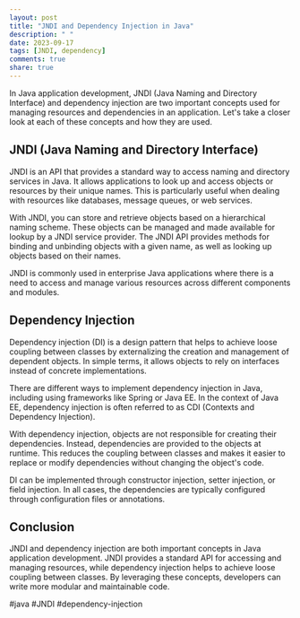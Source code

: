 ```yaml
---
layout: post
title: "JNDI and Dependency Injection in Java"
description: " "
date: 2023-09-17
tags: [JNDI, dependency]
comments: true
share: true
---
```


In Java application development, JNDI (Java Naming and Directory Interface) and dependency injection are two important concepts used for managing resources and dependencies in an application. Let's take a closer look at each of these concepts and how they are used.

## JNDI (Java Naming and Directory Interface)

JNDI is an API that provides a standard way to access naming and directory services in Java. It allows applications to look up and access objects or resources by their unique names. This is particularly useful when dealing with resources like databases, message queues, or web services.

With JNDI, you can store and retrieve objects based on a hierarchical naming scheme. These objects can be managed and made available for lookup by a JNDI service provider. The JNDI API provides methods for binding and unbinding objects with a given name, as well as looking up objects based on their names.

JNDI is commonly used in enterprise Java applications where there is a need to access and manage various resources across different components and modules.

## Dependency Injection

Dependency injection (DI) is a design pattern that helps to achieve loose coupling between classes by externalizing the creation and management of dependent objects. In simple terms, it allows objects to rely on interfaces instead of concrete implementations.

There are different ways to implement dependency injection in Java, including using frameworks like Spring or Java EE. In the context of Java EE, dependency injection is often referred to as CDI (Contexts and Dependency Injection).

With dependency injection, objects are not responsible for creating their dependencies. Instead, dependencies are provided to the objects at runtime. This reduces the coupling between classes and makes it easier to replace or modify dependencies without changing the object's code.

DI can be implemented through constructor injection, setter injection, or field injection. In all cases, the dependencies are typically configured through configuration files or annotations.

## Conclusion

JNDI and dependency injection are both important concepts in Java application development. JNDI provides a standard API for accessing and managing resources, while dependency injection helps to achieve loose coupling between classes. By leveraging these concepts, developers can write more modular and maintainable code.

#java #JNDI #dependency-injection